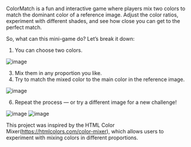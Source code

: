 ColorMatch is a fun and interactive game where players mix two colors to match the dominant color of a reference image. Adjust the color ratios, experiment with different shades, and see how close you can get to the perfect match. 

So, what can this mini-game do? Let’s break it down:

1. You can choose two colors.
   
![image](https://github.com/user-attachments/assets/43c38b4d-1f0c-4092-b3d3-4a82d4f825f0)

3. Mix them in any proportion you like.
4. Try to match the mixed color to the main color in the reference image.
   
![image](https://github.com/user-attachments/assets/ce369cbb-2ca7-4e52-a745-93f3418ecf95)

6. Repeat the process — or try a different image for a new challenge!

![image](https://github.com/user-attachments/assets/fe809fc3-c542-468a-87f0-8e008f6d59f7)
![image](https://github.com/user-attachments/assets/25310bdc-ed17-442b-83ee-5547629afe0e)


This project was inspired by the HTML Color Mixer(https://htmlcolors.com/color-mixer), which allows users to experiment with mixing colors in different proportions.
